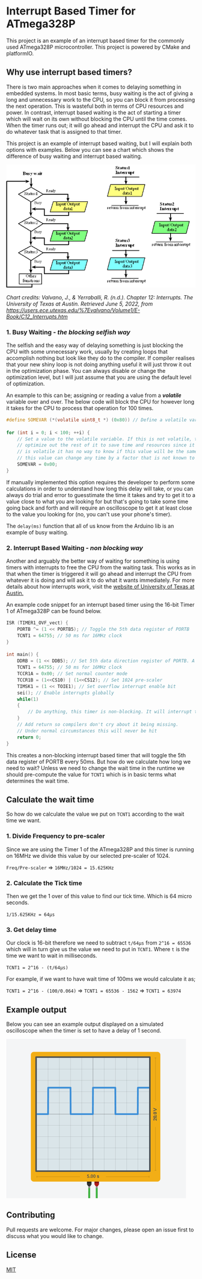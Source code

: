 # Interrupt Based Timer for ATmega328P

This project is an example of an interrupt based timer for the commonly used ATmega328P microcontroller. This project 
is powered by CMake and platformIO.

## Why use interrupt based timers?
There is two main approaches when it comes to delaying something in embedded systems. In most basic terms, busy waiting 
is the act of giving a long and unnecessary work to the CPU, so you can block it from processing the next operation. 
This is wasteful both in terms of CPU resources and power. In contrast, interrupt based waiting is the act of starting 
a timer which will wait on its own without blocking the CPU until the time comes. When the timer runs out; it will 
go ahead and interrupt the CPU and ask it to do whatever task that is assigned to that timer.

This project is an example of interrupt based waiting, but I will explain both options with examples.
Below you can see a chart which shows the difference of busy waiting and interrupt based waiting.

![chart](https://github.com/denizariyan/ATmega328P-Interrupt-Based-Timer/blob/31c53ba0dbaa9fcd8ec300ddfe3c02792a8571fd/images/interrupt.png)


*Chart credits:
Valvano, J., & Yerraballi, R. (n.d.). Chapter 12: Interrupts. The University of Texas at Austin. Retrieved June 5, 2022, from https://users.ece.utexas.edu/%7Evalvano/Volume1/E-Book/C12_Interrupts.htm*

### 1. Busy Waiting - *the blocking selfish way*
The selfish and the easy way of delaying something is just blocking the CPU with some unnecessary work,
usually by creating loops that accomplish nothing but look like they do to the compiler. If compiler
realises that your new shiny loop is not doing anything useful it will just throw it out in the 
optimization phase. You can always disable or change the optimization level, but I will just assume that 
you are using the default level of optimization.

An example to this can be; assigning or reading a value from a ***volatile*** variable over and over.
The below code will block the CPU for however long it takes for the CPU to process that operation for 100
times. 

```c
#define SOMEVAR (*(volatile uint8_t *) (0x80)) // Define a volatile variable

for (int i = 0; i < 100; ++i) { 
    // Set a value to the volatile variable. If this is not volatile, the compiler will run this only once and 
    // optimize out the rest of it to save time and resources since it basically does nothing. But because it
    // is volatile it has no way to know if this value will be the same since declaring as volatile means that
    // this value can change any time by a factor that is not known to the compiler.
    SOMEVAR = 0x00;
}
```
If manually implemented this option requires the developer to perform some calculations in order to
understand how long this delay will take, or you can always do trial and error to guesstimate the time 
it takes and try to get it to a value close to what you are looking for but that's going to take some time
going back and forth and will require an oscilloscope to get it at least close to the value you looking for
(no, you can't use your phone's timer).

The `delay(ms)` function that all of us know from the Arduino lib is an example of busy waiting.

### 2. Interrupt Based Waiting - *non blocking way*
Another and arguably the better way of waiting for something is using timers with interrupts to free the CPU 
from the waiting task. This works as in that when the timer is triggered it will go ahead and interrupt the
CPU from whatever it is doing and will ask it to do what it wants immediately. For more details about how 
interrupts work, visit the 
[website of University of Texas at Austin.](https://users.ece.utexas.edu/~valvano/Volume1/E-Book/C12_Interrupts.htm)

An example code snippet for an interrupt based timer using the 16-bit Timer 1 of ATmega328P can be found below.
```c
ISR (TIMER1_OVF_vect) {
    PORTB ^= (1 << PORTB5); // Toggle the 5th data register of PORTB
    TCNT1 = 64755; // 50 ms for 16MHz clock
}

int main() {
    DDRB = (1 << DDB5); // Set 5th data direction register of PORTB. A set value means output
    TCNT1 = 64755; // 50 ms for 16MHz clock
    TCCR1A = 0x00; // Set normal counter mode
    TCCR1B = (1<<CS10) | (1<<CS12); // Set 1024 pre-scaler
    TIMSK1 = (1 << TOIE1); // Set overflow interrupt enable bit
    sei(); // Enable interrupts globally
    while(1)
    {
        // Do anything, this timer is non-blocking. It will interrupt the CPU only when needed
    }
    // Add return so compilers don't cry about it being missing.
    // Under normal circumstances this will never be hit
    return 0;
}
```

This creates a non-blocking interrupt based timer that will toggle the 5th data register of PORTB every 50ms.
But how do we calculate how long we need to wait? Unless we need to change the wait time in the runtime we should 
pre-compute the value for `TCNT1` which is in basic terms what determines the wait time.

## Calculate the wait time
So how do we calculate the value we put on `TCNT1` according to the wait time we want.

### 1. Divide Frequency to pre-scaler
Since we are using the Timer 1 of the ATmega328P and this timer is running on 16MHz we divide this value by our selected
pre-scaler of 1024.

`Freq/Pre-scaler` => `16MHz/1024 = 15.625KHz`

### 2. Calculate the Tick time
Then we get the 1 over of this value to find our tick time. Which is 64 micro seconds.

`1/15.625KHz = 64μs`

### 3. Get delay time
Our clock is 16-bit therefore we need to subtract `t/64μs` from `2^16 = 65536` which will in turn give us the value 
we need to put in `TCNT1`. Where `t` is the time we want to wait in milliseconds.

`TCNT1 = 2^16 - (t/64μs)`

For example, if we want to have wait time of 100ms we would calculate it as;

`TCNT1 = 2^16 - (100/0.064)` => `TCNT1 = 65536 - 1562` => `TCNT1 = 63974`

## Example output
Below you can see an example output displayed on a simulated oscilloscope when the timer is set to have 
a delay of 1 second.

![chart](https://github.com/denizariyan/ATmega328P-Interrupt-Based-Timer/blob/5232e475d39522156fe4f9f8fee74ccbf89df640/images/output.png)

## Contributing

Pull requests are welcome. For major changes, please open an issue first to discuss what you would like to change.


## License

[MIT](https://github.com/denizariyan/ATmega328P-Interrupt-Based-Timer/blob/eecb6e9e82a4568896c400b8dc0f657bdedef324/LICENSE)
